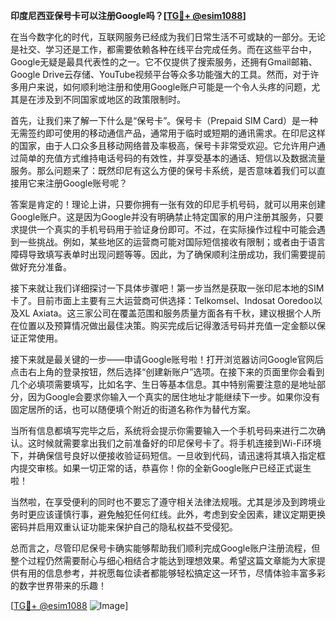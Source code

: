 **印度尼西亚保号卡可以注册Google吗？[[TG💪+ @esim1088](https://t.me/s/esim1088)]**

在当今数字化的时代，互联网服务已经成为我们日常生活不可或缺的一部分。无论是社交、学习还是工作，都需要依赖各种在线平台完成任务。而在这些平台中，Google无疑是最具代表性的之一。它不仅提供了搜索服务，还拥有Gmail邮箱、Google Drive云存储、YouTube视频平台等众多功能强大的工具。然而，对于许多用户来说，如何顺利地注册和使用Google账户可能是一个令人头疼的问题，尤其是在涉及到不同国家或地区的政策限制时。

首先，让我们来了解一下什么是“保号卡”。保号卡（Prepaid SIM Card）是一种无需签约即可使用的移动通信产品，通常用于临时或短期的通讯需求。在印尼这样的国家，由于人口众多且移动网络普及率极高，保号卡非常受欢迎。它允许用户通过简单的充值方式维持电话号码的有效性，并享受基本的通话、短信以及数据流量服务。那么问题来了：既然印尼有这么方便的保号卡系统，是否意味着我们可以直接用它来注册Google账号呢？

答案是肯定的！理论上讲，只要你拥有一张有效的印尼手机号码，就可以用来创建Google账户。这是因为Google并没有明确禁止特定国家的用户注册其服务，只要求提供一个真实的手机号码用于验证身份即可。不过，在实际操作过程中可能会遇到一些挑战。例如，某些地区的运营商可能对国际短信接收有限制；或者由于语言障碍导致填写表单时出现问题等等。因此，为了确保顺利注册成功，我们需要提前做好充分准备。

接下来就让我们详细探讨一下具体步骤吧！第一步当然是获取一张印尼本地的SIM卡了。目前市面上主要有三大运营商可供选择：Telkomsel、Indosat Ooredoo以及XL Axiata。这三家公司在覆盖范围和服务质量方面各有千秋，建议根据个人所在位置以及预算情况做出最佳决策。购买完成后记得激活号码并充值一定金额以保证正常使用。

接下来就是最关键的一步——申请Google账号啦！打开浏览器访问Google官网后点击右上角的登录按钮，然后选择“创建新账户”选项。在接下来的页面里你会看到几个必填项需要填写，比如名字、生日等基本信息。其中特别需要注意的是地址部分，因为Google会要求你输入一个真实的居住地址才能继续下一步。如果你没有固定居所的话，也可以随便填个附近的街道名称作为替代方案。

当所有信息都填写完毕之后，系统将会提示你需要输入一个手机号码来进行二次确认。这时候就需要拿出我们之前准备好的印尼保号卡了。将手机连接到Wi-Fi环境下，并确保信号良好以便接收验证码短信。一旦收到代码，请迅速将其填入指定框内提交审核。如果一切正常的话，恭喜你！你的全新Google账户已经正式诞生啦！

当然啦，在享受便利的同时也不要忘了遵守相关法律法规哦。尤其是涉及到跨境业务时更应该谨慎行事，避免触犯任何红线。此外，考虑到安全因素，建议定期更换密码并启用双重认证功能来保护自己的隐私权益不受侵犯。

总而言之，尽管印尼保号卡确实能够帮助我们顺利完成Google账户注册流程，但整个过程仍然需要耐心与细心相结合才能达到理想效果。希望这篇文章能为大家提供有用的信息参考，并祝愿每位读者都能够轻松搞定这一环节，尽情体验丰富多彩的数字世界带来的乐趣！

[[TG💪+ @esim1088](https://t.me/s/esim1088) ![Image](https://i.postimg.cc/4NQfJmqS/Snipaste-2025-05-13-00-14-12.png)]